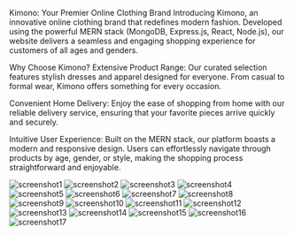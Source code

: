 Kimono: Your Premier Online Clothing Brand
Introducing Kimono, an innovative online clothing brand that redefines modern fashion. Developed using the powerful MERN stack (MongoDB, Express.js, React, Node.js), our website delivers a seamless and engaging shopping experience for customers of all ages and genders.

Why Choose Kimono?
Extensive Product Range: Our curated selection features stylish dresses and apparel designed for everyone. From casual to formal wear, Kimono offers something for every occasion.

Convenient Home Delivery: Enjoy the ease of shopping from home with our reliable delivery service, ensuring that your favorite pieces arrive quickly and securely.

Intuitive User Experience: Built on the MERN stack, our platform boasts a modern and responsive design. Users can effortlessly navigate through products by age, gender, or style, making the shopping process straightforward and enjoyable.

![screenshot1](https://github.com/Vivek-v-h/kimono-ecom/blob/master/images/1.jpeg)
![screenshot2](https://github.com/Vivek-v-h/kimono-ecom/blob/master/images/2.jpeg)
![screenshot3](https://github.com/Vivek-v-h/kimono-ecom/blob/master/images/3.jpeg)
![screenshot4](https://github.com/Vivek-v-h/kimono-ecom/blob/master/images/4.jpeg)
![screenshot5](https://github.com/Vivek-v-h/kimono-ecom/blob/master/images/5.jpeg)
![screenshot6](https://github.com/Vivek-v-h/kimono-ecom/blob/master/images/6.jpeg)
![screenshot7](https://github.com/Vivek-v-h/kimono-ecom/blob/master/images/7.jpeg)
![screenshot8](https://github.com/Vivek-v-h/kimono-ecom/blob/master/images/8.jpeg)
![screenshot9](https://github.com/Vivek-v-h/kimono-ecom/blob/master/images/9.jpeg)
![screenshot10](https://github.com/Vivek-v-h/kimono-ecom/blob/master/images/10.jpeg)
![screenshot11](https://github.com/Vivek-v-h/kimono-ecom/blob/master/images/11.jpeg)
![screenshot12](https://github.com/Vivek-v-h/kimono-ecom/blob/master/images/12.jpeg)
![screenshot13](https://github.com/Vivek-v-h/kimono-ecom/blob/master/images/13.jpeg)
![screenshot14](https://github.com/Vivek-v-h/kimono-ecom/blob/master/images/14.jpeg)
![screenshot15](https://github.com/Vivek-v-h/kimono-ecom/blob/master/images/15.jpeg)
![screenshot16](https://github.com/Vivek-v-h/kimono-ecom/blob/master/images/16.jpeg)
![screenshot17](https://github.com/Vivek-v-h/kimono-ecom/blob/master/images/17.jpeg)
